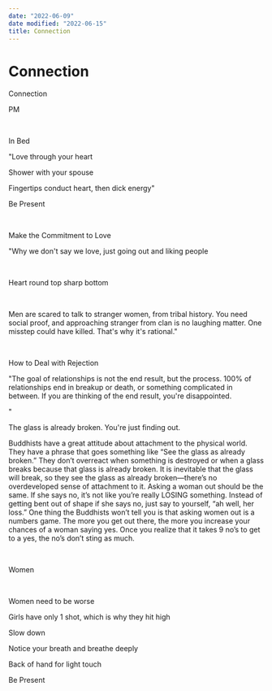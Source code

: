 ```yaml
---
date: "2022-06-09"
date modified: "2022-06-15"
title: Connection
---
```


# Connection
Connection

PM

 

In Bed

"Love through your heart

Shower with your spouse

Fingertips conduct heart, then dick energy"

Be Present

 

Make the Commitment to Love

"Why we don't say we love, just going out and liking people

 

Heart round top sharp bottom

 

Men are scared to talk to stranger women, from tribal history. You need social proof, and approaching stranger from clan is no laughing matter. One misstep could have killed. That's why it's rational."

 

How to Deal with Rejection

"The goal of relationships is not the end result, but the process. 100% of relationships end in breakup or death, or something complicated in between. If you are thinking of the end result, you're disappointed.

"

The glass is already broken. You're just finding out.

Buddhists have a great attitude about attachment to the physical world. They have a phrase that goes something like “See the glass as already broken.” They don’t overreact when something is destroyed or when a glass breaks because that glass is already broken. It is inevitable that the glass will break, so they see the glass as already broken—there’s no overdeveloped sense of attachment to it. Asking a woman out should be the same. If she says no, it’s not like you’re really LOSING something. Instead of getting bent out of shape if she says no, just say to yourself, “ah well, her loss.” One thing the Buddhists won’t tell you is that asking women out is a numbers game. The more you get out there, the more you increase your chances of a woman saying yes. Once you realize that it takes 9 no’s to get to a yes, the no’s don’t sting as much.

 

Women

 

Women need to be worse

Girls have only 1 shot, which is why they hit high

Slow down

Notice your breath and breathe deeply

Back of hand for light touch

Be Present
